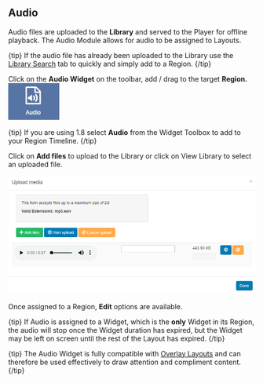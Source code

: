 <!--toc=widgets-->

## Audio 

Audio files are uploaded to the **Library** and served to the Player for offline playback. The Audio Module allows for audio to be assigned to Layouts.

{tip}
If the audio file has already been uploaded to the Library use the [Library Search](layouts_library_search.html) tab to quickly and simply add to a Region.
{/tip}

Click on the **Audio Widget** on the toolbar,  add / drag to the target **Region.** ![Audio Widget](img/v2_media_audio_widget.png)



{tip}
If you are using 1.8 select **Audio** from the Widget Toolbox to add to your Region Timeline.
{/tip}



Click on **Add files** to upload to the Library or click on View Library to select an uploaded file.

![Audio AddFile](img/v2_modules_audio_upload.png)

Once assigned to a Region, **Edit** options are available.

{tip}
If Audio is assigned to a Widget, which is the **only** Widget in its Region, the audio will stop once the Widget duration has expired, but the Widget may be left on screen until the rest of the Layout has expired.
{/tip}



{tip}
The Audio Widget is fully compatible with [Overlay Layouts](layouts_overlay.html) and can therefore be used effectively to draw attention and compliment content.
{/tip}